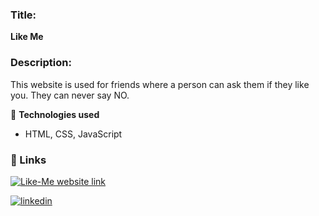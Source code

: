### **Title:**  
**Like Me**  

### **Description:**  
This website is used for friends where a person can ask them if they like you. They can never say NO.  

🔹 **Technologies used**  
- HTML, CSS, JavaScript  

### 🔗 Links
[![Like-Me website link](https://img.shields.io/badge/Like--Me%20website-FFD700?style=for-the-badge&logo=Website&logoColor=white)](https://nagarajgolai-portfolio.netlify.app/)

[![linkedin](https://img.shields.io/badge/linkedin-0A66C2?style=for-the-badge&logo=linkedin&logoColor=white)](https://www.linkedin.com/in/nagarajgolai)
